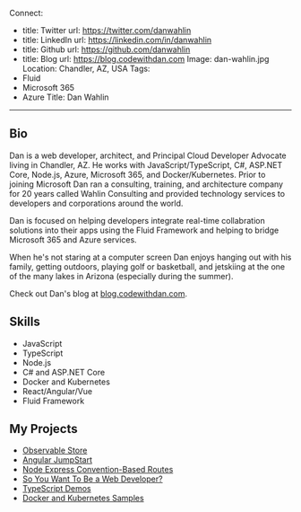 Connect:
  - title: Twitter
    url: https://twitter.com/danwahlin
  - title: LinkedIn
    url: https://linkedin.com/in/danwahlin
  - title: Github
    url: https://github.com/danwahlin
  - title: Blog
    url: https://blog.codewithdan.com
Image: dan-wahlin.jpg
Location: Chandler, AZ, USA
Tags:
  - Fluid
  - Microsoft 365
  - Azure
Title: Dan Wahlin
---
## Bio
Dan is a web developer, architect, and Principal Cloud Developer Advocate living in Chandler, AZ. He works with JavaScript/TypeScript, C#, ASP.NET Core, Node.js, Azure, Microsoft 365, and Docker/Kubernetes. Prior to joining Microsoft Dan ran a consulting, training, and architecture company for 20 years called Wahlin Consulting and provided technology services to developers and corporations around the world.

Dan is focused on helping developers integrate real-time collabration solutions into their apps using the Fluid Framework and helping to bridge Microsoft 365 and Azure services. 

When he's not staring at a computer screen Dan enjoys hanging out with his family, getting outdoors, playing golf or basketball, and jetskiing at the one of the many lakes in Arizona (especially during the summer).

Check out Dan's blog at <a href="https://blog.codewithdan.com">blog.codewithdan.com</a>.

## Skills 
* JavaScript
* TypeScript
* Node.js
* C# and ASP.NET Core
* Docker and Kubernetes
* React/Angular/Vue
* Fluid Framework

## My Projects
* [Observable Store](https://github.com/danwahlin/observable-store)
* [Angular JumpStart](https://github.com/danwahlin/angular-jumpstart)
* [Node Express Convention-Based Routes](https://github.com/DanWahlin/express-convention-routes)
* [So You Want To Be a Web Developer?](https://github.com/DanWahlin/So-You-Want-To-Be-A-Web-Developer)
* [TypeScript Demos](https://github.com/DanWahlin/TypeScriptDemos)
* [Docker and Kubernetes Samples](https://github.com/DanWahlin/DockerAndKubernetesCourseCode)
